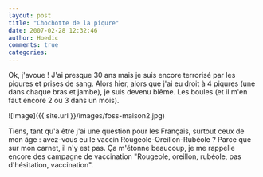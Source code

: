 ```yaml
---
layout: post
title: "Chochotte de la piqure"
date: 2007-02-28 12:32:46
author: Hoedic
comments: true
categories: 
---
```



Ok, j'avoue ! J'ai presque 30 ans mais je suis encore terrorisé par les piqures et prises de sang. Alors hier, alors que j'ai eu droit à 4 piqures (une dans chaque bras et jambe), je suis devenu blême. Les boules (et il m'en faut encore 2 ou 3 dans un mois). 

![Image]({{ site.url }}/images/foss-maison2.jpg)


Tiens, tant qu'à être j'ai une question pour les Français, surtout ceux de mon âge : avez-vous eu le vaccin Rougeole-Oreillon-Rubéole ? Parce que sur mon carnet, il n'y est pas. Ça m'étonne beaucoup, je me rappelle encore des campagne de vaccination "Rougeole, oreillon, rubéole, pas d'hésitation, vaccination".